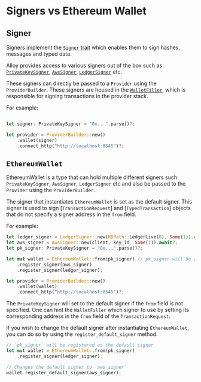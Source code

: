 # Signers vs Ethereum Wallet

## Signer

Signers implement the [`Signer` trait](https://github.com/alloy-rs/alloy/blob/main/crates/signer/src/signer.rs) which enables them to sign hashes, messages and typed data.

Alloy provides access to various signers out of the box such as [`PrivateKeySigner`](https://github.com/alloy-rs/alloy/blob/a3d521e18fe335f5762be03656a3470f5f6331d8/crates/signer-local/src/lib.rs#L37), [`AwsSigner`](https://github.com/alloy-rs/alloy/blob/main/crates/signer-aws/src/signer.rs), [`LedgerSigner`](https://github.com/alloy-rs/alloy/blob/main/crates/signer-ledger/src/signer.rs) etc.

These signers can directly be passed to a `Provider` using the `ProviderBuilder`. These signers are housed in the [`WalletFiller`](https://github.com/alloy-rs/alloy/blob/main/crates/provider/src/fillers/wallet.rs), which is responsible for signing transactions in the provider stack.

For example:

```rust

let signer: PrivateKeySigner = "0x...".parse()?;

let provider = ProviderBuilder::new()
    .wallet(signer)
    .connect_http("http://localhost:8545")?;

```

## `EthereumWallet`

EthereumWallet is a type that can hold multiple different signers such `PrivateKeySigner`, `AwsSigner`, `LedgerSigner` etc and also be passed to the `Provider` using the `ProviderBuilder`.

The signer that instantiates `EthereumWallet` is set as the default signer. This signer is used to sign [`TransactionRequest`] and [`TypedTransaction`] objects that do not specify a signer address in the `from` field.

For example:

```rust
let ledger_signer = LedgerSigner::new(HDPath::LedgerLive(0), Some(1)).await?;
let aws_signer = AwsSigner::new(client, key_id, Some(1)).await?;
let pk_signer: PrivateKeySigner = "0x...".parse()?;

let mut wallet = EthereumWallet::from(pk_signer) // pk_signer will be registered as the default signer.
    .register_signer(aws_signer)
    .register_signer(ledger_signer);

let provider = ProviderBuilder::new()
    .wallet(wallet)
    .connect_http("http://localhost:8545")?;
```

The `PrivateKeySigner` will set to the default signer if the `from` field is not specified. One can hint the `WalletFiller` which signer to use by setting its corresponding address in the `from` field of the `TransactionRequest`.

If you wish to change the default signer after instantiating `EthereumWallet`, you can do so by using the `register_default_signer` method.

```rust
// `pk_signer` will be registered as the default signer
let mut wallet = EthereumWallet::from(pk_signer)
    .register_signer(ledger_signer);

// Changes the default signer to `aws_signer`
wallet.register_default_signer(aws_signer);
```

